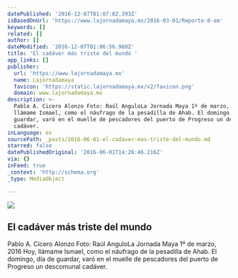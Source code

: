 ```yaml
---
datePublished: '2016-12-07T01:07:02.393Z'
isBasedOnUrl: 'https://www.lajornadamaya.mx/2016-03-01/Reporte-8-am'
keywords: []
related: []
author: []
dateModified: '2016-12-07T01:06:56.960Z'
title: 'El cadáver más triste del mundo '
app_links: []
publisher:
  url: 'https://www.lajornadamaya.mx'
  name: Lajornadamaya
  favicon: 'https://static.lajornadamaya.mx/v2/favicon.png'
  domain: www.lajornadamaya.mx
description: >-
  Pablo A. Cicero Alonzo Foto: Raúl AnguloLa Jornada Maya 1º de marzo, 2016 Hoy,
  llámame Ismael, como el náufrago de la pesadilla de Ahab. El domingo, día de
  guardar, varó en el muelle de pescadores del puerto de Progreso un descomunal
  cadáver.
inLanguage: es
sourcePath: _posts/2016-06-01-el-cadaver-mas-triste-del-mundo.md
starred: false
datePublishedOriginal: '2016-06-01T14:26:46.216Z'
via: {}
inFeed: true
_context: 'http://schema.org'
_type: MediaObject

---
```

<article style=""><img src="https://s3-us-west-2.amazonaws.com/the-grid-img/p/66b01fef08752005a484c09788bcdfafbc515a8d.jpg" /><h1>El cadáver más triste del mundo </h1><p>Pablo A. Cicero Alonzo Foto: Raúl AnguloLa Jornada Maya 1º de marzo, 2016 Hoy, llámame Ismael, como el náufrago de la pesadilla de Ahab. El domingo, día de guardar, varó en el muelle de pescadores del puerto de Progreso un descomunal cadáver.</p></article>
